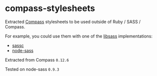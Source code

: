 compass-stylesheets
===================

Extracted [Compass](http://compass-style.org/) stylesheets to be used outside of Ruby / SASS / Compass.

For example, you could use them with one of the [libsass](http://libsass.org/) implementations:
- [sassc](https://github.com/sass/sassc)
- [node-sass](https://github.com/sass/node-sass)

Extracted from Compass `0.12.6`

Tested on node-sass `0.9.3`
